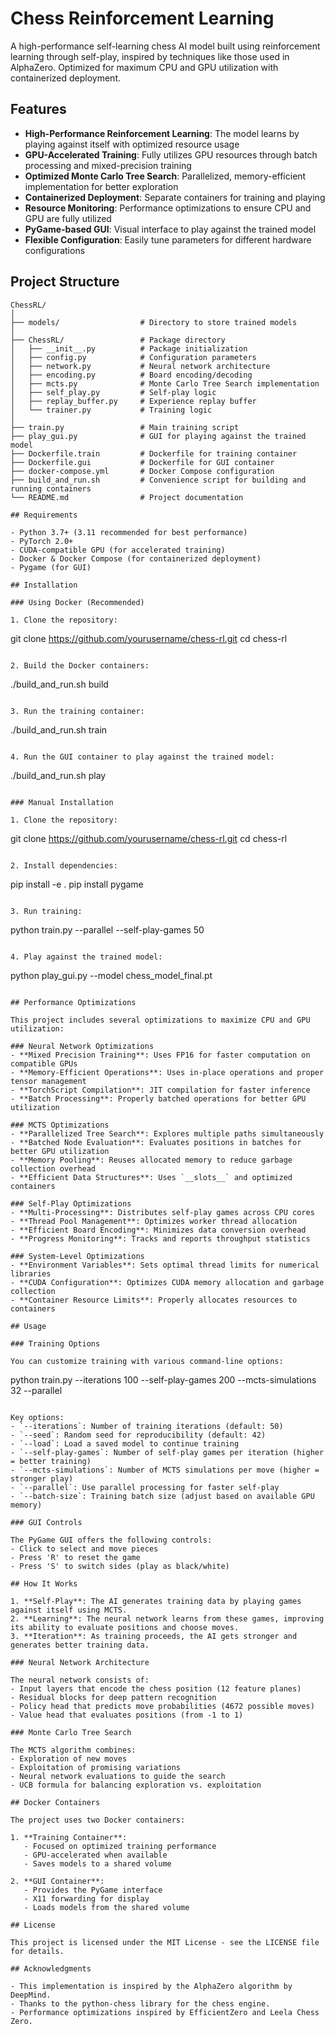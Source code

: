 # Chess Reinforcement Learning

A high-performance self-learning chess AI model built using reinforcement learning through self-play, inspired by techniques like those used in AlphaZero. Optimized for maximum CPU and GPU utilization with containerized deployment.

## Features

- **High-Performance Reinforcement Learning**: The model learns by playing against itself with optimized resource usage
- **GPU-Accelerated Training**: Fully utilizes GPU resources through batch processing and mixed-precision training
- **Optimized Monte Carlo Tree Search**: Parallelized, memory-efficient implementation for better exploration
- **Containerized Deployment**: Separate containers for training and playing
- **Resource Monitoring**: Performance optimizations to ensure CPU and GPU are fully utilized
- **PyGame-based GUI**: Visual interface to play against the trained model
- **Flexible Configuration**: Easily tune parameters for different hardware configurations

## Project Structure

```
ChessRL/
│
├── models/                  # Directory to store trained models
│
├── ChessRL/                 # Package directory
│   ├── __init__.py          # Package initialization
│   ├── config.py            # Configuration parameters
│   ├── network.py           # Neural network architecture
│   ├── encoding.py          # Board encoding/decoding
│   ├── mcts.py              # Monte Carlo Tree Search implementation
│   ├── self_play.py         # Self-play logic
│   ├── replay_buffer.py     # Experience replay buffer
│   └── trainer.py           # Training logic
│
├── train.py                 # Main training script
├── play_gui.py              # GUI for playing against the trained model
├── Dockerfile.train         # Dockerfile for training container
├── Dockerfile.gui           # Dockerfile for GUI container
├── docker-compose.yml       # Docker Compose configuration
├── build_and_run.sh         # Convenience script for building and running containers
└── README.md                # Project documentation

## Requirements

- Python 3.7+ (3.11 recommended for best performance)
- PyTorch 2.0+
- CUDA-compatible GPU (for accelerated training)
- Docker & Docker Compose (for containerized deployment)
- Pygame (for GUI)

## Installation

### Using Docker (Recommended)

1. Clone the repository:
   ```
   git clone https://github.com/yourusername/chess-rl.git
   cd chess-rl
   ```

2. Build the Docker containers:
   ```
   ./build_and_run.sh build
   ```

3. Run the training container:
   ```
   ./build_and_run.sh train
   ```

4. Run the GUI container to play against the trained model:
   ```
   ./build_and_run.sh play
   ```

### Manual Installation

1. Clone the repository:
   ```
   git clone https://github.com/yourusername/chess-rl.git
   cd chess-rl
   ```

2. Install dependencies:
   ```
   pip install -e .
   pip install pygame
   ```

3. Run training:
   ```
   python train.py --parallel --self-play-games 50
   ```

4. Play against the trained model:
   ```
   python play_gui.py --model chess_model_final.pt
   ```

## Performance Optimizations

This project includes several optimizations to maximize CPU and GPU utilization:

### Neural Network Optimizations
- **Mixed Precision Training**: Uses FP16 for faster computation on compatible GPUs
- **Memory-Efficient Operations**: Uses in-place operations and proper tensor management
- **TorchScript Compilation**: JIT compilation for faster inference
- **Batch Processing**: Properly batched operations for better GPU utilization

### MCTS Optimizations
- **Parallelized Tree Search**: Explores multiple paths simultaneously
- **Batched Node Evaluation**: Evaluates positions in batches for better GPU utilization
- **Memory Pooling**: Reuses allocated memory to reduce garbage collection overhead
- **Efficient Data Structures**: Uses `__slots__` and optimized containers

### Self-Play Optimizations
- **Multi-Processing**: Distributes self-play games across CPU cores
- **Thread Pool Management**: Optimizes worker thread allocation
- **Efficient Board Encoding**: Minimizes data conversion overhead
- **Progress Monitoring**: Tracks and reports throughput statistics

### System-Level Optimizations
- **Environment Variables**: Sets optimal thread limits for numerical libraries
- **CUDA Configuration**: Optimizes CUDA memory allocation and garbage collection
- **Container Resource Limits**: Properly allocates resources to containers

## Usage

### Training Options

You can customize training with various command-line options:

```
python train.py --iterations 100 --self-play-games 200 --mcts-simulations 32 --parallel
```

Key options:
- `--iterations`: Number of training iterations (default: 50)
- `--seed`: Random seed for reproducibility (default: 42)
- `--load`: Load a saved model to continue training
- `--self-play-games`: Number of self-play games per iteration (higher = better training)
- `--mcts-simulations`: Number of MCTS simulations per move (higher = stronger play)
- `--parallel`: Use parallel processing for faster self-play
- `--batch-size`: Training batch size (adjust based on available GPU memory)

### GUI Controls

The PyGame GUI offers the following controls:
- Click to select and move pieces
- Press 'R' to reset the game
- Press 'S' to switch sides (play as black/white)

## How It Works

1. **Self-Play**: The AI generates training data by playing games against itself using MCTS.
2. **Learning**: The neural network learns from these games, improving its ability to evaluate positions and choose moves.
3. **Iteration**: As training proceeds, the AI gets stronger and generates better training data.

### Neural Network Architecture

The neural network consists of:
- Input layers that encode the chess position (12 feature planes)
- Residual blocks for deep pattern recognition
- Policy head that predicts move probabilities (4672 possible moves)
- Value head that evaluates positions (from -1 to 1)

### Monte Carlo Tree Search

The MCTS algorithm combines:
- Exploration of new moves
- Exploitation of promising variations
- Neural network evaluations to guide the search
- UCB formula for balancing exploration vs. exploitation

## Docker Containers

The project uses two Docker containers:

1. **Training Container**:
   - Focused on optimized training performance
   - GPU-accelerated when available
   - Saves models to a shared volume

2. **GUI Container**:
   - Provides the PyGame interface
   - X11 forwarding for display
   - Loads models from the shared volume

## License

This project is licensed under the MIT License - see the LICENSE file for details.

## Acknowledgments

- This implementation is inspired by the AlphaZero algorithm by DeepMind.
- Thanks to the python-chess library for the chess engine.
- Performance optimizations inspired by EfficientZero and Leela Chess Zero.